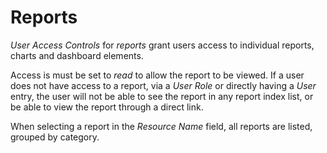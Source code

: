 # Reports

*User Access Controls* for *reports* grant users access to individual reports, charts and dashboard elements.

Access is must be set to *read* to allow the report to be viewed. If a user does not have access to a report, via a *User Role* or directly having a *User* entry, the user will not be able to see the report in any report index list, or be able to view the report through a direct link.

When selecting a report in the *Resource Name* field, all reports are listed, grouped by category.
